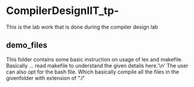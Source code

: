 # CompilerDesignIIT_tp-
This is the lab work that is done during the compiler design lab 

## demo_files

This folder contains some basic instruction on usage of lex and makefile.
Basically ... read makefile to understand the given details here.'\n'
The user can also opt for the bash file. Which basically compile all the files in the givenfolder with extension of ".l"
